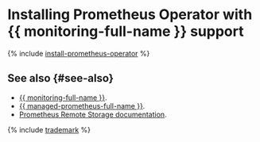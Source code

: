 # Installing Prometheus Operator with {{ monitoring-full-name }} support


{% include [install-prometheus-operator](../../../_includes/managed-kubernetes/install-prometheus-operator.md) %}

## See also {#see-also}

* [{{ monitoring-full-name }}](/services/monitoring).
* [{{ managed-prometheus-full-name }}](../../../monitoring/operations/prometheus/index.md).
* [Prometheus Remote Storage documentation](https://prometheus.io/docs/prometheus/latest/storage/#remote-storage-integrations).

{% include [trademark](../../../_includes/monitoring/trademark.md) %}